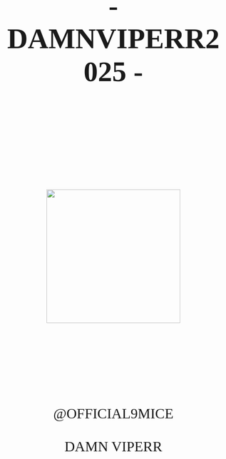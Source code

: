 <html>
<body>
    <br>
    <center>
        <font face=impact size="6">
    <h1>-          DAMNVIPERR2025          -</h1>
    </center>
    <br>
    <br>
    <br>
    <br>
    <br>
    <center>
    <img src="c:\Users\suppo\Desktop\damnviperr.jpg" width="300">
    </center>
    <br>
    <br>
    <br>
    <br>
    <br>
    <center>
        <font face=impact size="6">
        @OFFICIAL9MICE
    </center>
    <br>
    <center>
        <font face=impact size="6">
        DAMN VIPERR
    </center>
</body>
